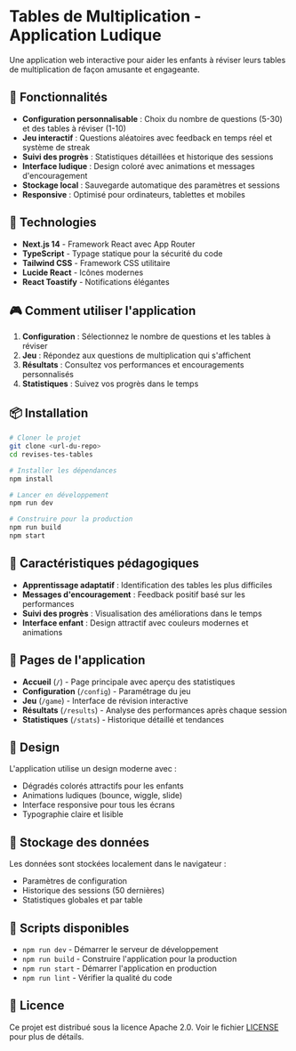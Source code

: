 # Tables de Multiplication - Application Ludique

Une application web interactive pour aider les enfants à réviser leurs tables de multiplication de façon amusante et engageante.

## 🎯 Fonctionnalités

- **Configuration personnalisable** : Choix du nombre de questions (5-30) et des tables à réviser (1-10)
- **Jeu interactif** : Questions aléatoires avec feedback en temps réel et système de streak
- **Suivi des progrès** : Statistiques détaillées et historique des sessions
- **Interface ludique** : Design coloré avec animations et messages d'encouragement
- **Stockage local** : Sauvegarde automatique des paramètres et sessions
- **Responsive** : Optimisé pour ordinateurs, tablettes et mobiles

## 🚀 Technologies

- **Next.js 14** - Framework React avec App Router
- **TypeScript** - Typage statique pour la sécurité du code
- **Tailwind CSS** - Framework CSS utilitaire
- **Lucide React** - Icônes modernes
- **React Toastify** - Notifications élégantes

## 🎮 Comment utiliser l'application

1. **Configuration** : Sélectionnez le nombre de questions et les tables à réviser
2. **Jeu** : Répondez aux questions de multiplication qui s'affichent
3. **Résultats** : Consultez vos performances et encouragements personnalisés
4. **Statistiques** : Suivez vos progrès dans le temps

## 📦 Installation

```bash
# Cloner le projet
git clone <url-du-repo>
cd revises-tes-tables

# Installer les dépendances
npm install

# Lancer en développement
npm run dev

# Construire pour la production
npm run build
npm start
```

## 🌟 Caractéristiques pédagogiques

- **Apprentissage adaptatif** : Identification des tables les plus difficiles
- **Messages d'encouragement** : Feedback positif basé sur les performances
- **Suivi des progrès** : Visualisation des améliorations dans le temps
- **Interface enfant** : Design attractif avec couleurs modernes et animations

## 📱 Pages de l'application

- **Accueil** (`/`) - Page principale avec aperçu des statistiques
- **Configuration** (`/config`) - Paramétrage du jeu
- **Jeu** (`/game`) - Interface de révision interactive
- **Résultats** (`/results`) - Analyse des performances après chaque session
- **Statistiques** (`/stats`) - Historique détaillé et tendances

## 🎨 Design

L'application utilise un design moderne avec :
- Dégradés colorés attractifs pour les enfants
- Animations ludiques (bounce, wiggle, slide)
- Interface responsive pour tous les écrans
- Typographie claire et lisible

## 💾 Stockage des données

Les données sont stockées localement dans le navigateur :
- Paramètres de configuration
- Historique des sessions (50 dernières)
- Statistiques globales et par table

## 🔧 Scripts disponibles

- `npm run dev` - Démarrer le serveur de développement
- `npm run build` - Construire l'application pour la production
- `npm run start` - Démarrer l'application en production
- `npm run lint` - Vérifier la qualité du code

## 📄 Licence

Ce projet est distribué sous la licence Apache 2.0. Voir le fichier [LICENSE](LICENSE) pour plus de détails.
